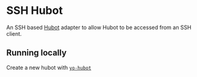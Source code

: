 # SSH Hubot

An SSH based [Hubot](https://hubot.github.com) adapter to allow Hubot to be accessed from an SSH client.

## Running locally

Create a new hubot with [`yo-hubot`](https://hubot.github.com/docs/)

<!-- TODO: Finish writing setup instructions -->
